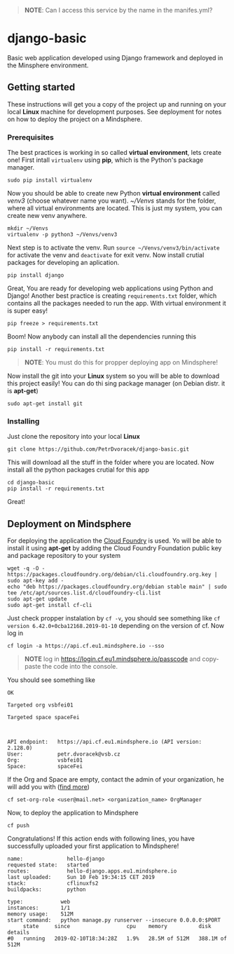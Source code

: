 >**NOTE**: Can I access this service by the name in the manifes.yml?

# django-basic
Basic web application developed using Django framework and deployed in the Minsphere environment.

## Getting started

These instructions will get you a copy of the project up and running on your local **Linux** machine for development purposes. See deployment for notes on how to deploy the project on a Mindsphere.

### Prerequisites

The best practices is working in so called **virtual environment**, lets create one! First intall `virtualenv` using **pip**, which is the Python's package manager.
```
sudo pip install virtualenv
```
Now you should be able to create new Python **virtual environment** called *venv3* (choose whatever name you want). *~/Venvs* stands for the folder, where all virtual environments are located. This is just my system, you can create new venv anywhere.
```
mkdir ~/Venvs
virtualenv -p python3 ~/Venvs/venv3
```
Next step is to activate the venv. Run `source ~/Venvs/venv3/bin/activate` for activate the venv and `deactivate` for exit venv.
Now install crutial packages for developing an aplication.

```
pip install django
```

Great, You are ready for developing web applications using Python and Django!
Another best practice is creating `requirements.txt` folder, which contains all the packages needed to run the app. With virtual environment it is super easy! 

```
pip freeze > requirements.txt
```

Boom! Now anybody can install all the dependencies running this 

```
pip install -r requirements.txt
```

>**NOTE**: You must do this for propper deploying app on Mindsphere!

Now install the git into your **Linux** system so you will be able to download this project easily! You can do thi sing package manager (on Debian distr. it is **apt-get**)

```
sudo apt-get install git
```

### Installing

Just clone the repository into your local **Linux**

```
git clone https://github.com/PetrDvoracek/django-basic.git 
```

This will download all the stuff in the folder where you are located. Now install all the python packages crutial for this app

```
cd django-basic
pip install -r requirements.txt
```
Great! 


## Deployment on Mindsphere

For deploying the application the [Cloud Foundry](https://www.cloudfoundry.org/) is used. Yo will be able to install it using **apt-get** by adding the Cloud Foundry Foundation public key and package repository to your system

```
wget -q -O - https://packages.cloudfoundry.org/debian/cli.cloudfoundry.org.key | sudo apt-key add -
echo "deb https://packages.cloudfoundry.org/debian stable main" | sudo tee /etc/apt/sources.list.d/cloudfoundry-cli.list
sudo apt-get update
sudo apt-get install cf-cli
```
Just check propper instalation by `cf -v`, you should see something like `cf version 6.42.0+0cba12168.2019-01-10` depending 
on the version of cf. Now log in
```
cf login -a https://api.cf.eu1.mindsphere.io --sso
```
>**NOTE** log in https://login.cf.eu1.mindsphere.io/passcode and copy-paste the code into the console.

You should see something like
```
OK

Targeted org vsbfei01

Targeted space spaceFei


                
API endpoint:   https://api.cf.eu1.mindsphere.io (API version: 2.128.0)
User:           petr.dvoracek@vsb.cz
Org:            vsbfei01
Space:          spaceFei
```
If the Org and Space are empty, contact the admin of your organization, he will add you with ([find more](https://docs.cloudfoundry.org/adminguide/cli-user-management.html))
```
cf set-org-role <user@mail.net> <organization_name> OrgManager
```
Now, to deploy the application to Mindsphere 
```
cf push
```
Congratulations! If this action ends with following lines, you have successfully uploaded your first application to Mindsphere!
```
name:              hello-django
requested state:   started
routes:            hello-django.apps.eu1.mindsphere.io
last uploaded:     Sun 10 Feb 19:34:15 CET 2019
stack:             cflinuxfs2
buildpacks:        python

type:            web
instances:       1/1
memory usage:    512M
start command:   python manage.py runserver --insecure 0.0.0.0:$PORT
     state     since                  cpu    memory          disk             details
#0   running   2019-02-10T18:34:28Z   1.9%   28.5M of 512M   388.1M of 512M   
```
